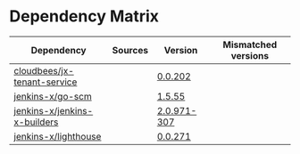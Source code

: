# Dependency Matrix

Dependency | Sources | Version | Mismatched versions
---------- | ------- | ------- | -------------------
[cloudbees/jx-tenant-service](https://github.com/cloudbees/jx-tenant-service) |  | [0.0.202](https://github.com/cloudbees/jx-tenant-service/releases/tag/v0.0.202) | 
[jenkins-x/go-scm](https://github.com/jenkins-x/go-scm) |  | [1.5.55]() | 
[jenkins-x/jenkins-x-builders](https://github.com/jenkins-x/jenkins-x-builders) |  | [2.0.971-307]() | 
[jenkins-x/lighthouse](https://github.com/jenkins-x/lighthouse) |  | [0.0.271]() | 

